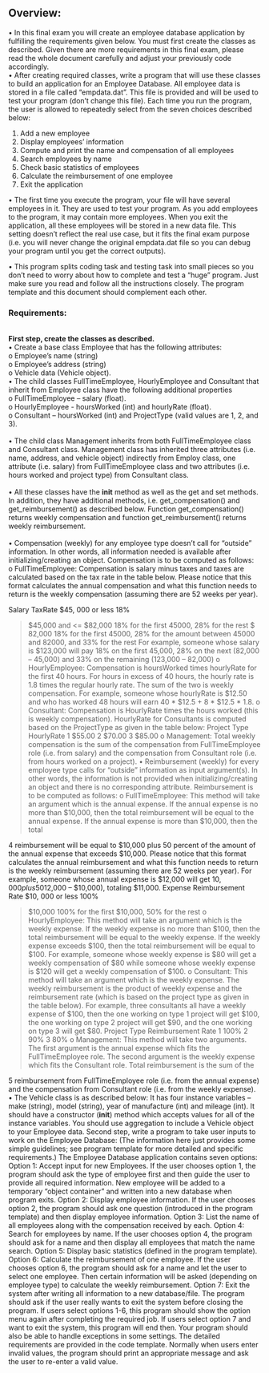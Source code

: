 

<h2>Overview:</h2>

• In this final exam you will create an employee database application by fulfilling the
requirements given below. You must first create the classes as described. Given there are more requirements in this
final exam, please read the whole document carefully and adjust your previously code
accordingly.
</br>
• After creating required classes, write a program that will use these classes to build an
application for an Employee Database. All employee data is stored in a file called
“empdata.dat”. This file is provided and will be used to test your program (don’t change
this file). Each time you run the program, the user is allowed to repeatedly select from the
seven choices described below:
1. Add a new employee
2. Display employees’ information
3. Compute and print the name and compensation of all employees
4. Search employees by name
5. Check basic statistics of employees
6. Calculate the reimbursement of one employee
7. Exit the application

• The first time you execute the program, your file will have several employees in it. They
are used to test your program. As you add employees to the program, it may contain more
employees. When you exit the application, all these employees will be stored in a new
data file. This setting doesn’t reflect the real use case, but it fits the final exam purpose
(i.e. you will never change the original empdata.dat file so you can debug your program
until you get the correct outputs).


• This program splits coding task and testing task into small pieces so you don’t need to worry about how
to complete and test a “huge” program. Just make sure you read and follow all the instructions closely. The program template and this document should complement each other.

<b><h3>Requirements:</h3></b>
  
</br><b>First step, create the classes as described.</b></br>
• Create a base class Employee that has the following attributes:<br>
o Employee’s name (string)<br>
o Employee’s address (string)<br>
o Vehicle data (Vehicle object).<br>
• The child classes FullTimeEmployee, HourlyEmployee and Consultant that inherit from
Employee class have the following additional properties<br>
o FullTimeEmployee – salary (float).<br>
o HourlyEmployee - hoursWorked (int) and hourlyRate (float).<br>
o Consultant – hoursWorked (int) and ProjectType (valid values are 1, 2, and 3).<br><br>
• The child class Management inherits from both FullTimeEmployee class and Consultant
class. Management class has inherited three attributes (i.e. name, address, and vehicle object)
indirectly from Employ class, one attribute (i.e. salary) from FullTimeEmployee class and
two attributes (i.e. hours worked and project type) from Consultant class.<br><br>
• All these classes have the __init__ method as well as the get and set methods. In addition,
they have additional methods, i.e. get_compensation() and get_reimbursement() as described
below. Function get_compensation() returns weekly compensation and function
get_reimbursement() returns weekly reimbursement.<br><br>
• Compensation (weekly) for any employee type doesn’t call for “outside” information. In
other words, all information needed is available after initializing/creating an object.
Compensation is to be computed as follows:<br>
o FullTimeEmployee: Compensation is salary minus taxes and taxes are calculated based
on the tax rate in the table below. Please notice that this format calculates the annual
compensation and what this function needs to return is the weekly compensation
(assuming there are 52 weeks per year).


Salary TaxRate
$45, 000 or less 18%
> $45,000 and <= $82,000 18% for the first 45000, 28% for the rest
> $ 82,000 18% for the first 45000, 28% for the amount
between 45000 and 82000, and 33% for the
rest
For example, someone whose salary is $123,000 will pay 18% on the first 45,000, 28% on the
next (82,000 – 45,000) and 33% on the remaining (123,000 – 82,000)
o HourlyEmployee: Compensation is hoursWorked times hourlyRate for the first 40 hours.
For hours in excess of 40 hours, the hourly rate is 1.8 times the regular hourly rate. The
sum of the two is weekly compensation.
For example, someone whose hourlyRate is $12.50 and who has worked 48 hours will
earn 40 * $12.5 + 8 * $12.5 * 1.8.
o Consultant: Compensation is HourlyRate times the hours worked (this is weekly
compensation). HourlyRate for Consultants is computed based on the ProjectType as
given in the table below:
Project Type HourlyRate
1 $55.00
2 $70.00
3 $85.00
o Management: Total weekly compensation is the sum of the compensation from
FullTimeEmployee role (i.e. from salary) and the compensation from Consultant role (i.e.
from hours worked on a project).
• Reimbursement (weekly) for every employee type calls for “outside” information as input
argument(s). In other words, the information is not provided when initializing/creating an
object and there is no corresponding attribute. Reimbursement is to be computed as follows:
o FullTimeEmployee: This method will take an argument which is the annual expense. If
the annual expense is no more than $10,000, then the total reimbursement will be equal to
the annual expense. If the annual expense is more than $10,000, then the total 

4
reimbursement will be equal to $10,000 plus 50 percent of the amount of the annual
expense that exceeds $10,000. Please notice that this format calculates the annual
reimbursement and what this function needs to return is the weekly reimbursement
(assuming there are 52 weeks per year). For example, someone whose annual expense is
$12,000 will get $10,000 plus 50% on the remaining ($12,000 – $10,000), totaling
$11,000.
Expense Reimbursement Rate
$10, 000 or less 100%
> $10,000 100% for the first $10,000, 50% for the rest
o HourlyEmployee: This method will take an argument which is the weekly expense. If the
weekly expense is no more than $100, then the total reimbursement will be equal to the
weekly expense. If the weekly expense exceeds $100, then the total reimbursement will
be equal to $100. For example, someone whose weekly expense is $80 will get a weekly
compensation of $80 while someone whose weekly expense is $120 will get a weekly
compensation of $100.
o Consultant: This method will take an argument which is the weekly expense. The weekly
reimbursement is the product of weekly expense and the reimbursement rate (which is
based on the project type as given in the table below). For example, three consultants all
have a weekly expense of $100, then the one working on type 1 project will get $100, the
one working on type 2 project will get $90, and the one working on type 3 will get $80.
Project Type Reimbursement Rate
1 100%
2 90%
3 80%
o Management: This method will take two arguments. The first argument is the annual
expense which fits the FullTimeEmployee role. The second argument is the weekly
expense which fits the Consultant role. Total reimbursement is the sum of the 

5
reimbursement from FullTimeEmployee role (i.e. from the annual expense) and the
compensation from Consultant role (i.e. from the weekly expense).
• The Vehicle class is as described below: It has four instance variables – make (string),
model (string), year of manufacture (int) and mileage (int). It should have a constructor
(__init__) method which accepts values for all of the instance variables. You should use
aggregation to include a Vehicle object to your Employee data.
Second step, write a program to take user inputs to work on the Employee Database:
(The information here just provides some simple guidelines; see program template for
more detailed and specific requirements.)
The Employee Database application contains seven options:
Option 1: Accept input for new Employees. If the user chooses option 1, the program should ask
the type of employee first and then guide the user to provide all required information. New
employee will be added to a temporary “object container” and written into a new database when
program exits.
Option 2: Display employee information. If the user chooses option 2, the program should ask
one question (introduced in the program template) and then display employee information.
Option 3: List the name of all employees along with the compensation received by each.
Option 4: Search for employees by name. If the user chooses option 4, the program should ask
for a name and then display all employees that match the name search.
Option 5: Display basic statistics (defined in the program template).
Option 6: Calculate the reimbursement of one employee. If the user chooses option 6, the
program should ask for a name and let the user to select one employee. Then certain information
will be asked (depending on employee type) to calculate the weekly reimbursement.
Option 7: Exit the system after writing all information to a new database/file. The program
should ask if the user really wants to exit the system before closing the program.
If users select options 1-6, this program should show the option menu again after completing the
required job. If users select option 7 and want to exit the system, this program will end then.
Your program should also be able to handle exceptions in some settings. The detailed
requirements are provided in the code template. Normally when users enter invalid values, the
program should print an appropriate message and ask the user to re-enter a valid value.
